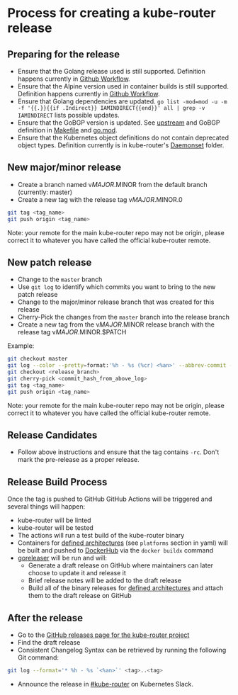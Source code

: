 # Process for creating a kube-router release

## Preparing for the release

* Ensure that the Golang release used is still supported. Definition happens currently in
  [Github Workflow](.github/workflow/ci.yml).
* Ensure that the Alpine version used in container builds is still supported. Definition happens currently in
  [Github Workflow](.github/workflow/ci.yml).
* Ensure that Golang dependencies are updated.
  `go list -mod=mod -u -m -f '{{.}}{{if .Indirect}} IAMINDIRECT{{end}}' all | grep -v IAMINDIRECT` lists possible
  updates.
* Ensure that the GoBGP version is updated. See [upstream](https://github.com/osrg/gobgp/releases) and GoBGP definition
  in [Makefile](Makefile) and [go.mod](go.mod).
* Ensure that the Kubernetes object definitions do not contain deprecated object types. Definition currently is in
  kube-router's [Daemonset](daemonset) folder.

## New major/minor release

* Create a branch named v$MAJOR.$MINOR from the default branch (currently: master)
* Create a new tag with the release tag v$MAJOR.$MINOR.0

```sh
git tag <tag_name>
git push origin <tag_name>
```

Note: your remote for the main kube-router repo may not be origin, please correct it to whatever you have called the
official kube-router remote.

## New patch release

* Change to the `master` branch
* Use `git log` to identify which commits you want to bring to the new patch release
* Change to the major/minor release branch that was created for this release
* Cherry-Pick the changes from the `master` branch into the release branch
* Create a new tag from the v$MAJOR.$MINOR release branch with the release tag v$MAJOR.$MINOR.$PATCH

Example:

```sh
git checkout master
git log --color --pretty=format:'%h - %s (%cr) <%an>' --abbrev-commit --decorate
git checkout <release_branch>
git cherry-pick <commit_hash_from_above_log>
git tag <tag_name>
git push origin <tag_name>
```

Note: your remote for the main kube-router repo may not be origin, please correct it to whatever you have called the
official kube-router remote.

## Release Candidates

* Follow above instructions and ensure that the tag contains `-rc`. Don't mark the pre-release as a proper release.

## Release Build Process

Once the tag is pushed to GitHub GitHub Actions will be triggered and several things will happen:

* kube-router will be linted
* kube-router will be tested
* The actions will run a test build of the kube-router binary
* Containers for [defined architectures](https://github.com/cloudnativelabs/kube-router/blob/master/.github/workflows/ci.yml)
  (see `platforms` section in yaml) will be built and pushed to
  [DockerHub](https://hub.docker.com/r/cloudnativelabs/kube-router) via the `docker buildx` command
* [goreleaser](https://goreleaser.com) will be run and will:
  * Generate a draft release on GitHub where maintainers can later choose to update it and release it
  * Brief release notes will be added to the draft release
  * Build all of the binary releases for [defined architectures](https://github.com/cloudnativelabs/kube-router/blob/master/.goreleaser.yml)
    and attach them to the draft release on GitHub

## After the release

* Go to the [GitHub releases page for the kube-router project](https://github.com/cloudnativelabs/kube-router/releases)
* Find the draft release
* Consistent Changelog Syntax can be retrieved by running the following Git command:

```sh
git log --format='* %h - %s `<%an>`' <tag>..<tag>
```

* Announce the release in [#kube-router](https://app.slack.com/client/T09NY5SBT/C8DCQGTSB) on Kubernetes Slack.
